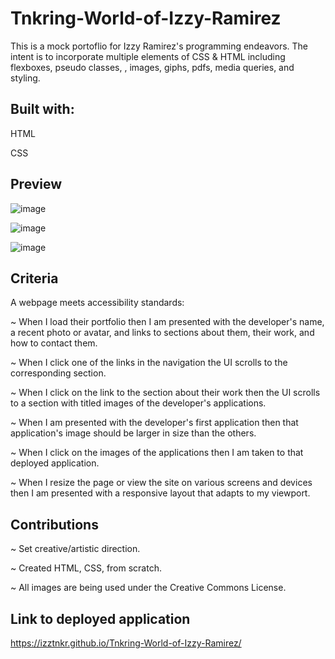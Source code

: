 # Tnkring-World-of-Izzy-Ramirez
This is a mock portoflio for Izzy Ramirez's programming endeavors. The intent is to incorporate multiple elements of CSS & HTML including flexboxes, pseudo classes, <a>, images, giphs, pdfs, media queries, and styling. 
## Built with:
HTML

CSS

## Preview

![image](https://user-images.githubusercontent.com/86173119/130307748-8a5035bd-1746-46ff-80a4-c88adf757c6a.png)

![image](https://user-images.githubusercontent.com/86173119/130307766-84eeedf6-b763-4284-a2e7-aadc21cd4c0e.png)

![image](https://user-images.githubusercontent.com/86173119/130307774-63509597-c845-456f-97e1-ce256cf8f6d6.png)


## Criteria

A webpage meets accessibility standards:

~ When I load their portfolio then I am presented with the developer's name, a recent photo or avatar, and links to sections about them, their work, and how to contact them.

~ When I click one of the links in the navigation the UI scrolls to the corresponding section.

~ When I click on the link to the section about their work then the UI scrolls to a section with titled images of the developer's applications.

~ When I am presented with the developer's first application then that application's image should be larger in size than the others.

~ When I click on the images of the applications then I am taken to that deployed application.

~ When I resize the page or view the site on various screens and devices then I am presented with a responsive layout that adapts to my viewport.


## Contributions

~ Set creative/artistic direction.

~ Created HTML, CSS, from scratch.

~ All images are being used under the Creative Commons License.

 ## Link to deployed application
 https://izztnkr.github.io/Tnkring-World-of-Izzy-Ramirez/
